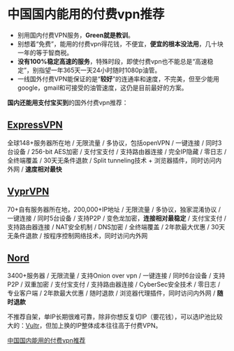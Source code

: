 # 中国国内能用的付费vpn推荐

- 别用国内付费VPN服务，**Green就是教训**。
- 别想着“免费”，能用的付费vpn得花钱，不便宜，**便宜的根本没法用**，几十块一年的等于智商税。
- **没有100%稳定高速的服务**，特殊时段，即使付费vpn也不能总是“高速稳定”，别指望一年365天一天24小时随时1080p油管。
- 一线国外付费VPN能保证的是“**较好**”的连通率和速度，不完美，但至少能用google，gmail和可接受的油管速度，这仍是目前最好的方案。

**国内还能用支付宝买到**的国外付费vpn推荐：

## [ExpressVPN](https://indx.cc/exp) 

全球148+服务器所在地 / 无限流量 / 多协议，包括openVPN / 一键连接 / 同时3台设备 / 256-bit AES加密 / 支付宝支付 / 支持路由器连接 / 完全IP隐藏 / 零日志 / 全终端覆盖 / 30天无条件退款 / Split tunneling技术 + 浏览器插件，同时访问内外网 / **速度相对最快**

## [VyprVPN](https://indx.cc/vyr)

70+自有服务器所在地，200,000+IP地址 / 无限流量 / 多协议，独家混淆协议 / 一键连接 / 同时5台设备 / 支持P2P / 变色龙加密，**连接相对最稳定** / 支付宝支付 / 支持路由器连接 / NAT安全机制 / DNS加密 / 全终端覆盖 / 2年款最大优惠 / 30天无条件退款 / 按程序控制网络技术，同时访问内外网

## [Nord](https://indx.cc/nrd)

3400+服务器 / 无限流量 / 支持Onion over vpn / 一键连接 / 同时6台设备 / 支持P2P / 双重加密 / 支付宝支付 / 支持路由器连接 / CyberSec安全技术 / 零日志 / 专业客户端 / 2年款最大优惠 / 随时退款 / 浏览器代理插件，同时访问内外网 / **随时退款**

不推荐自架，单IP长期很难可靠，除非你想反复切IP（要花钱），可以选IP池比较大的：[Vultr](https://www.vultr.com/?ref=6996621)，但加上换的IP整体成本往往高于付费VPN。

[中国国内能用的付费vpn推荐](https://www.wallmama.com/best-vpn-china/)
